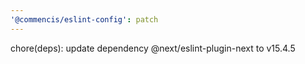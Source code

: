 ```yaml
---
'@commencis/eslint-config': patch
---
```


chore(deps): update dependency @next/eslint-plugin-next to v15.4.5
